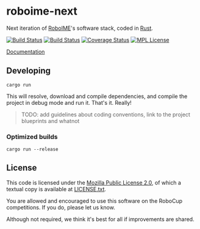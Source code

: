 roboime-next
============

Next iteration of [RoboIME][roboime]'s software stack, coded in [Rust][rust].

[![Build Status](https://travis-ci.org/roboime/roboime-next.svg?branch=master)](https://travis-ci.org/roboime/roboime-next)
[![Build Status](https://ci.appveyor.com/api/projects/status/ukyaep1cl4r4v3al?svg=true)](https://ci.appveyor.com/project/jansegre/roboime-next)
[![Coverage Status](https://coveralls.io/repos/github/roboime/roboime-next/badge.svg?branch=master)](https://coveralls.io/github/roboime/roboime-next?branch=master)
[![MPL License](https://img.shields.io/badge/license-MPL--2.0-blue.svg)][mpl2]

[Documentation][docs]

Developing
----------

    cargo run

This will resolve, download and compile dependencies, and compile the project in debug mode and run it. That's it. Really!

> TODO: add guidelines about coding conventions, link to the project blueprints and whatnot

### Optimized builds

    cargo run --release

License
-------

This code is licensed under the [Mozilla Public License 2.0][mpl2], of which a textual copy is available at [LICENSE.txt](LICENSE.txt).

You are allowed and encouraged to use this software on the RoboCup competitions.  If you do, please let us know.

Although not required, we think it's best for all if improvements are shared.

[roboime]: http://www.roboime.com/
[rust]: https://www.rust-lang.org/
[mpl2]: https://www.mozilla.org/MPL/2.0/
[docs]: http://www.roboime.com/roboime-next/
